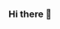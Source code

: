 ### Hi there 👋

<!--
**Sam1431/Sam1431** is a ✨ _special_ ✨ repository because its `README.md` (this file) appears on your GitHub profile.


<p align="center">
  <img alt="Sam's's Github Stats" src="https://github-readme-stats.vercel.app/api?username=Sam1431&show_icons=true&include_all_commits=true&hide_border=true" />
<!--  <img alt="profile pic" width="195px" src="https://avatars2.githubusercontent.com/u/26059688?s=460&u=d41b000a62eab50d000c3da604d151cec27bd850&v=4" />  -->
<!--  <img src="https://github-readme-stats.anuraghazra1.vercel.app/api/top-langs/?username=Sam1431&hide=ruby,perl&hide_border=true" />  -->
</p>
